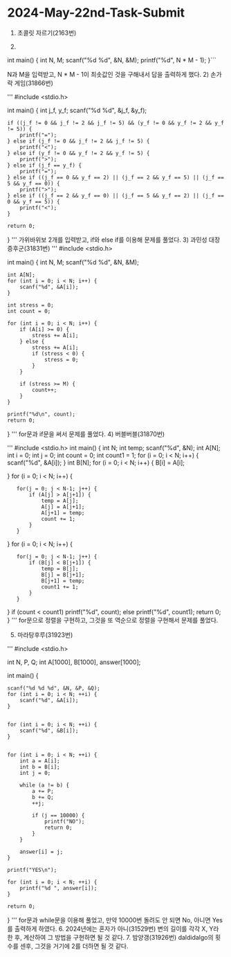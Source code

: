 # 2024-May-22nd-Task-Submit
1) 초콜릿 자르기(2163번)
2) ```#include <stdio.h>
int main()
{
    int N, M;
    scanf("%d %d", &N, &M);
    printf("%d", N * M - 1);
}```

N과 M을 입력받고, N * M - 1이 최솟값인 것을 구해내서 답을 출력하게 했다.
2) 손가락 게임(31866번)

'''
#include <stdio.h>

int main() {
    int j_f, y_f;
    scanf("%d %d", &j_f, &y_f);
    
    if ((j_f != 0 && j_f != 2 && j_f != 5) && (y_f != 0 && y_f != 2 && y_f != 5)) {
        printf("=");
    } else if (j_f != 0 && j_f != 2 && j_f != 5) {
        printf("<");
    } else if (y_f != 0 && y_f != 2 && y_f != 5) {
        printf(">");
    } else if (j_f == y_f) {
        printf("=");
    } else if ((j_f == 0 && y_f == 2) || (j_f == 2 && y_f == 5) || (j_f == 5 && y_f == 0)) {
        printf(">");
    } else if ((j_f == 2 && y_f == 0) || (j_f == 5 && y_f == 2) || (j_f == 0 && y_f == 5)) {
        printf("<");
    }
    
    return 0;
}
'''
가위바위보 2개를 입력받고, if와 else if를 이용해 문제를 풀었다.
3) 과민성 대장 증후군(31831번)
'''
#include <stdio.h>

int main() {
    int N, M;
    scanf("%d %d", &N, &M);

    int A[N];
    for (int i = 0; i < N; i++) {
        scanf("%d", &A[i]);
    }

    int stress = 0;
    int count = 0;

    for (int i = 0; i < N; i++) {
        if (A[i] >= 0) {
            stress += A[i];
        } else {
            stress += A[i]; 
            if (stress < 0) {
                stress = 0;
            }
        }

        if (stress >= M) {
            count++;
        }
    }

    printf("%d\n", count);
    return 0;
}
'''
for문과 if문을 써서 문제를 풀었다.
4) 버블버블(31870번)

'''
#include <stdio.h>
int main()
{
   int N;
   int temp;
   scanf("%d", &N);
   int A[N];
   int i = 0;
   int j = 0;
   int count = 0;
   int count1 = 1;
   for (i = 0; i < N; i++) {
       scanf("%d", &A[i]);
   }
   int B[N];
   for (i = 0; i < N; i++) {
       B[i] = A[i];
       
   }
   for (i = 0; i < N; i++) {
  
       for(j = 0; j < N-1; j++) {
           if (A[j] > A[j+1]) {
               temp = A[j];
               A[j] = A[j+1];
               A[j+1] = temp;
               count += 1;
           }
       }
   }
     for (i = 0; i < N; i++) {
    
       for(j = 0; j < N-1; j++) {
           if (B[j] < B[j+1]) {
               temp = B[j];
               B[j] = B[j+1];
               B[j+1] = temp;
               count1 += 1;
           }
       }
   }
   if (count < count1)
       printf("%d", count);
   else
       printf("%d", count1);
   return 0;
}
'''
for문으로 정렬을 구현하고, 그것을 또 역순으로 정렬을 구현해서 문제를 풀었다.

5. 마라탕후루(31923번)

'''
#include <stdio.h>


int N, P, Q;
int A[1000], B[1000], answer[1000];

int main() {

    
    scanf("%d %d %d", &N, &P, &Q);
    for (int i = 0; i < N; ++i) {
        scanf("%d", &A[i]);
    }

   
    for (int i = 0; i < N; ++i) {
        scanf("%d", &B[i]);
    }

    
    for (int i = 0; i < N; ++i) {
        int a = A[i];
        int b = B[i];
        int j = 0;

        while (a != b) {
            a += P;
            b += Q;
            ++j;

            if (j == 10000) {
                printf("NO");
                return 0;
            }
        }

        answer[i] = j;
    }

    printf("YES\n");

    for (int i = 0; i < N; ++i) {
        printf("%d ", answer[i]);
    }

    return 0;
}
'''
for문과 while문을 이용해 풀었고, 만약 10000번 돌려도 안 되면 No, 아니면 Yes를 출력하게 하였다.
6. 2024년에는 혼자가 아니(31529번)
변의 길이를 각각 X, Y라 한 후, 계산하여 그 방법을 구현하면 될 것 같다.
7. 밤양갱(31926번)
daldidalgo의 횟수를 센후, 그것을 거기에 2를 더하면 될 것 같다.
